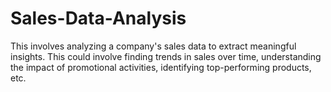 # Sales-Data-Analysis
This involves analyzing a company's sales data to extract meaningful insights. This could involve finding trends in sales over time, understanding the impact of promotional activities, identifying top-performing products, etc. 
